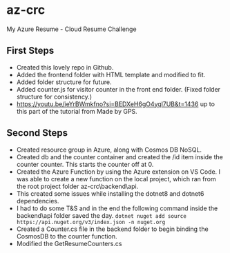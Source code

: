 # az-crc
My Azure Resume - Cloud Resume Challenge

## First Steps

- Created this lovely repo in Github.
- Added the frontend folder with HTML template and modified to fit.  
- Added folder structure for future.
- Added counter.js for visitor counter in the front end folder. (Fixed folder structure for consistency.)
- https://youtu.be/ieYrBWmkfno?si=BEDXeH6gO4yql7UB&t=1436 up to this part of the tutorial from Made by GPS.
  
## Second Steps

- Created resource group in Azure, along with Cosmos DB NoSQL.
- Created db and the counter container and created the /id item inside the counter counter.  This starts the counter off at 0.
- Created the Azure Function by using the Azure extension on VS Code.  I was able to create a new function on the local project, which ran from the root project folder az-crc\backend\api.
- This created some issues while installing the dotnet8 and dotnet6 dependencies.
- I had to do some T&S and in the end the following command inside the backend\api folder saved the day.
`` dotnet nuget add source https://api.nuget.org/v3/index.json -n nuget.org ``
- Created a Counter.cs file in the backend folder to begin binding the CosmosDB to the counter function.
- Modified the GetResumeCounters.cs

